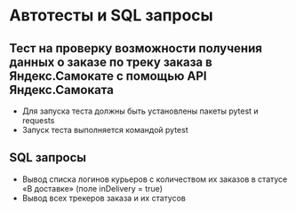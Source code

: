# Автотесты и SQL запросы

## Тест на проверку возможности получения данных о заказе по треку заказа в Яндекс.Самокате с помощью API Яндекс.Самоката
- Для запуска теста должны быть установлены пакеты pytest и requests
- Запуск теста выполняется командой pytest

## SQL запросы
- Вывод списка логинов курьеров с количеством их заказов в статусе «В доставке» (поле inDelivery = true)
- Вывод всех трекеров заказа и их статусов
